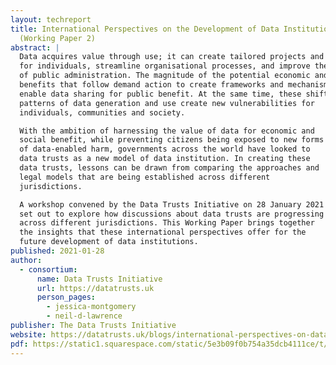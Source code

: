 ```yaml
---
layout: techreport
title: International Perspectives on the Development of Data Institutions
  (Working Paper 2)
abstract: |
  Data acquires value through use; it can create tailored projects and services
  for individuals, streamline organisational processes, and improve the delivery
  of public administration. The magnitude of the potential economic and social
  benefits that follow demand action to create frameworks and mechanisms that
  enable data sharing for public benefit. At the same time, these shifting
  patterns of data generation and use create new vulnerabilities for
  individuals, communities and society.

  With the ambition of harnessing the value of data for economic and
  social benefit, while preventing citizens being exposed to new forms
  of data-enabled harm, governments across the world have looked to
  data trusts as a new model of data institution. In creating these
  data trusts, lessons can be drawn from comparing the approaches and
  legal models that are being established across different
  jurisdictions.

  A workshop convened by the Data Trusts Initiative on 28 January 2021
  set out to explore how discussions about data trusts are progressing
  across different jurisdictions. This Working Paper brings together
  the insights that these international perspectives offer for the
  future development of data institutions.
published: 2021-01-28
author:
  - consortium:
      name: Data Trusts Initiative
      url: https://datatrusts.uk
      person_pages:
        - jessica-montgomery
        - neil-d-lawrence
publisher: The Data Trusts Initiative
website: https://datatrusts.uk/blogs/international-perspectives-on-data-institutions-lessons-for-data-trusts
pdf: https://static1.squarespace.com/static/5e3b09f0b754a35dcb4111ce/t/603ce3325e1da817afe6b193/1614603061204/WP+2+-+DTI+-+global+perspectives.pdf
---
```

